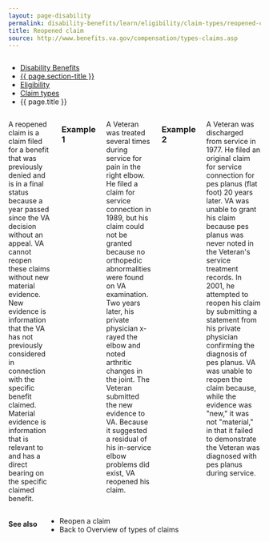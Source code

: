 ```yaml
---
layout: page-disability
permalink: disability-benefits/learn/eligibility/claim-types/reopened-claim/index.html
title: Reopened claim
source: http://www.benefits.va.gov/compensation/types-claims.asp
---
```


<div class="splash" markdown="0">
<div class="row" markdown="0">
<div class="small-12 columns" markdown="0">

<ul class="breadcrumbs" role="menubar" aria-label="Primary">
<li class="parent"><a href="/disability-benefits/">Disability Benefits</a></li>
<li class="parent"><a href="/disability-benefits/learn/">{{ page.section-title }}</a></li>
<li class="parent"><a href="/disability-benefits/learn/eligibility/">Eligibility</a></li>
<li class="parent"><a href="/disability-benefits/learn/eligibility/claim-types">Claim types</a></li>
<li class="active">{{ page.title }}</li>
</ul>

</div>
</div>
</div>

<div class="main" role="main" markdown="0">
<div class="section one" markdown="0">
<div class="primary" markdown="0">
<div class="row" markdown="0">
<div class="small-12 columns" markdown="1">

A reopened claim is a claim filed for a benefit that was previously denied and is in a final status because a year passed since the VA decision without an appeal. VA cannot reopen these claims without new material evidence. New evidence is information that the VA has not previously considered in connection with the specific benefit claimed. Material evidence is information that is relevant to and has a direct bearing on the specific claimed benefit.

### Example 1

A Veteran was treated several times during service for pain in the right elbow. He filed a claim for service connection in 1989, but his claim could not be granted because no orthopedic abnormalities were found on VA examination. Two years later, his private physician x-rayed the elbow and noted arthritic changes in the joint. The Veteran submitted the new evidence to VA. Because it suggested a residual of his in-service elbow problems did exist, VA reopened his claim.

### Example 2

A Veteran was discharged from service in 1977. He filed an original claim for service connection for pes planus (flat foot) 20 years later. VA was unable to grant his claim because pes planus was never noted in the Veteran's service treatment records. In 2001, he attempted to reopen his claim by submitting a statement from his private physician confirming the diagnosis of pes planus. VA was unable to reopen the claim because, while the evidence was "new," it was not "material," in that it failed to demonstrate the Veteran was diagnosed with pes planus during service.

</div>
</div>
</div>
</div>

<div class="section secondary" markdown="0">
<div class="row" markdown="0">
<div class="small-12 columns" markdown="1">

#### See also

- Reopen a claim
- Back to Overview of types of claims

</div>
</div>
</div>

</div>
